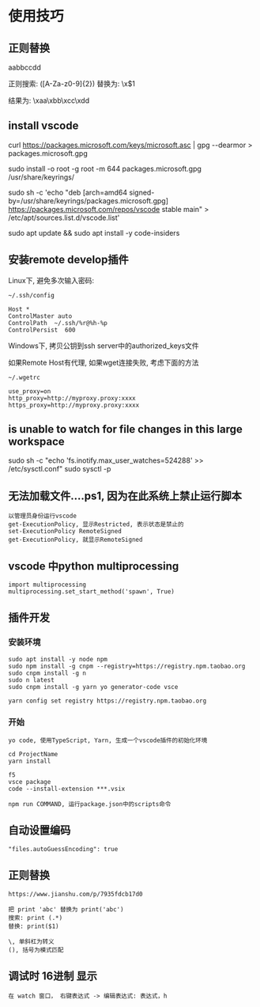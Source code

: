 # 使用技巧

## 正则替换

aabbccdd

正则搜索: ([A-Za-z0-9]{2})
替换为:   \x$1

结果为: \xaa\xbb\xcc\xdd

## install vscode

curl https://packages.microsoft.com/keys/microsoft.asc | gpg --dearmor > packages.microsoft.gpg

sudo install -o root -g root -m 644 packages.microsoft.gpg /usr/share/keyrings/

sudo sh -c 'echo "deb [arch=amd64 signed-by=/usr/share/keyrings/packages.microsoft.gpg] https://packages.microsoft.com/repos/vscode stable main" > /etc/apt/sources.list.d/vscode.list'

sudo apt update && sudo apt install -y code-insiders

## 安装remote develop插件

Linux下, 避免多次输入密码:

    ~/.ssh/config

    Host *
    ControlMaster auto
    ControlPath  ~/.ssh/%r@%h-%p
    ControlPersist  600

Windows下, 拷贝公钥到ssh server中的authorized_keys文件

如果Remote Host有代理, 如果wget连接失败, 考虑下面的方法

    ~/.wgetrc

    use_proxy=on
    http_proxy=http://myproxy.proxy:xxxx
    https_proxy=http://myproxy.proxy:xxxx

## is unable to watch for file changes in this large workspace

   sudo sh -c "echo 'fs.inotify.max_user_watches=524288' >> /etc/sysctl.conf"
   sudo sysctl -p

## 无法加载文件....ps1, 因为在此系统上禁止运行脚本

    以管理员身份运行vscode
    get-ExecutionPolicy, 显示Restricted, 表示状态是禁止的
    set-ExecutionPolicy RemoteSigned
    get-ExecutionPolicy, 就显示RemoteSigned










## vscode 中python multiprocessing

    import multiprocessing
    multiprocessing.set_start_method('spawn', True)

## 插件开发

### 安装环境

    sudo apt install -y node npm
    sudo npm install -g cnpm --registry=https://registry.npm.taobao.org
    sudo cnpm install -g n
    sudo n latest
    sudo cnpm install -g yarn yo generator-code vsce

    yarn config set registry https://registry.npm.taobao.org

### 开始

    yo code, 使用TypeScript, Yarn, 生成一个vscode插件的初始化环境

    cd ProjectName
    yarn install

    f5
    vsce package
    code --install-extension ***.vsix

    npm run COMMAND, 运行package.json中的scripts命令


## 自动设置编码

    "files.autoGuessEncoding": true
    
## 正则替换

    https://www.jianshu.com/p/7935fdcb17d0

    把 print 'abc' 替换为 print('abc')
    搜索: print (.*)
    替换: print($1)

    \, 单斜杠为转义
    (), 括号为模式匹配

## 调试时 16进制 显示

    在 watch 窗口， 右键表达式 -> 编辑表达式: 表达式，h
